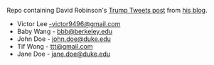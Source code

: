 Repo containing David Robinson's [Trump Tweets post](http://varianceexplained.org/r/trump-tweets/) from [his blog](http://varianceexplained.org).

* Victor Lee -victor9496@gmail.com
* Baby Wang - bbb@berkeley.edu
* John Doe - john.doe@duke.edu
* Tif Wong - ttt@gmail.com
* Jane Doe - jane.doe@duke.edu


